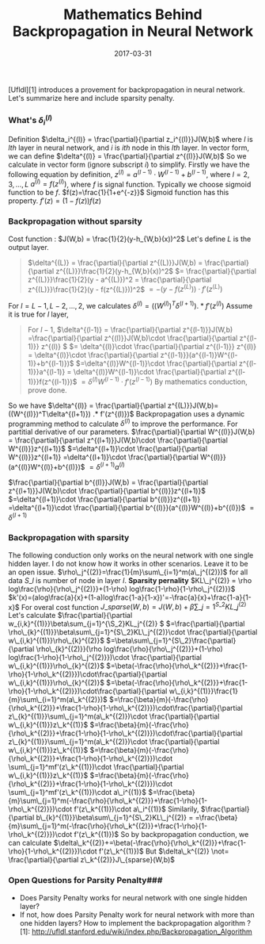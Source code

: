 ﻿---
title: Mathematics Behind Backpropagation in Neural Network
categories: 深度学习
tags: [机器学习, 深度学习,数学,学习笔记]
date: 2017-03-31
toc: true
mathjax: true
---

[Ufldl][1] introduces a provement for backpropagation in neural network. Let's summarize here and include sparsity penalty.
<!--more-->
### What's $\delta_i^{(l)}$ ###
Definition
$\delta_i^{(l)} = \frac{\partial}{\partial z_i^{(l)}}J(W,b)$
where $l$ is $lth$ layer in neural network, and $i$ is $ith$ node in this $lth$ layer.
In vector form, we can define $\delta^{(l)} = \frac{\partial}{\partial z^{(l)}}J(W,b)$
So we calculate in vector form (ignore subscript $i$) to simplify.
Firstly we have the following equation by definition,
$z^{(l)} = a^{(l-1)}\cdot W^{(l-1)} + b^{(l-1)}$, where $l = 2, 3, ..., L$
$a^{(l)} = f(z^{(l)})$, where $f$ is signal function. 
Typically we choose sigmoid function to be $f$. 
$f(z)=\frac{1}{1+e^{-z}}$
Sigmoid function has this property.
$f'(z)=(1-f(z))f(z)$
### Backpropagation without sparsity ###
Cost function : $J(W,b) = \frac{1}{2}(y-h_{W,b}(x))^2$
Let's define $L$ is the output layer.
>$\delta^{(L)} = \frac{\partial}{\partial z^{(L)}}J(W,b) = 
\frac{\partial}{\partial z^{(L)}}\frac{1}{2}(y-h_{W,b}(x))^2$
$= \frac{\partial}{\partial z^{(L)}}\frac{1}{2}(y - a^{(L)})^2
= \frac{\partial}{\partial z^{(L)}}\frac{1}{2}(y - f(z^{(L)}))^2$
$= -(y - f(z^{(L)}))\cdot f'(z^{(L)})$

For $l = L-1, L-2, ..., 2,$ we calculates $\delta^{(l)} = ((W^{(l)})^T\delta^{(l+1)}) .* f'(z^{(l)})$
Assume it is true for $l$ layer, 
>For $l-1$, 
$\delta^{(l-1)} = \frac{\partial}{\partial z^{(l-1)}}J(W,b) =\frac{\partial}{\partial z^{(l)}}J(W,b)\cdot \frac{\partial}{\partial z^{(l-1)}} z^{(l)} $
$= \delta^{(l)}\cdot \frac{\partial}{\partial z^{(l-1)}} z^{(l)}
= \delta^{(l)}\cdot \frac{\partial}{\partial z^{(l-1)}}(a^{(l-1)}W^{(l-1)}+b^{(l-1)})$
$=\delta^{(l)}W^{(l-1)}\cdot \frac{\partial}{\partial z^{(l-1)}}a^{(l-1)}
= \delta^{(l)}W^{(l-1)}\cdot \frac{\partial}{\partial z^{(l-1)}}f(z^{(l-1)})$
$=\delta^{(l)}W^{(l-1)}\cdot f'(z^{(l-1)})$
By mathematics conduction, prove done.

So we have
$\delta^{(l)} = \frac{\partial}{\partial z^{(L)}}J(W,b)=((W^{(l)})^T\delta^{(l+1)}) .* f'(z^{(l)})$
Backpropagation uses a dynamic programming method to calculate $\delta^{(l)}$ to improve the performance.
For partitial derivative of our parameters.
$\frac{\partial}{\partial W^{(l)}}J(W,b) = \frac{\partial}{\partial z^{(l+1)}}J(W,b)\cdot \frac{\partial}{\partial W^{(l)}}z^{(l+1)}$
$=\delta^{(l+1)}\cdot \frac{\partial}{\partial W^{(l)}}z^{(l+1)}
=\delta^{(l+1)}\cdot \frac{\partial}{\partial W^{(l)}}(a^{(l)}W^{(l)}+b^{(l)})$
$=\delta^{(l+1)}a^{(l)}$

$\frac{\partial}{\partial b^{(l)}}J(W,b) = \frac{\partial}{\partial z^{(l+1)}}J(W,b)\cdot \frac{\partial}{\partial b^{(l)}}z^{(l+1)}$
$=\delta^{(l+1)}\cdot \frac{\partial}{\partial b^{(l)}}z^{(l+1)}
=\delta^{(l+1)}\cdot \frac{\partial}{\partial b^{(l)}}(a^{(l)}W^{(l)}+b^{(l)})$
$=\delta^{(l+1)}$
### Backpropagation with sparsity ###
The following conduction only works on the neural network with one single hidden layer. I do not know how it works in other scenarios. Leave it to be an open issue.
$\rho\_j^{(2)}=\frac{1}{m}\sum\_{i=1}^m(a\_j^{(2)})$ for all data
$S\_l$ is number of node in layer $l$.
**Sparsity pernality**
$KL\_j^{(2)} = \rho log\frac{\rho}{\rho\_j^{(2)}}+(1-\rho) log\frac{1-\rho}{1-\rho\_j^{(2)}}$
$k'(x)=(alog\frac{a}{x}+(1-a)log\frac{1-a}{1-x})'=-\frac{a}{x}+\frac{1-a}{1-x}$
For overal cost function
$J\_{sparse}(W,b) = J(W,b) + \beta\sum\_{j=1}^{S\_2}KL\_j^{(2)}$
Let's calculate
$\frac{\partial}{\partial w\_{i,k}^{(1)}}\beta\sum\_{j=1}^{\S\_2}KL\_j^{(2)} $
$=\frac{\partial}{\partial \rho\_{k}^{(1)}}\beta\sum\_{j=1}^{S\_2}KL\_j^{(2)}\cdot \frac{\partial}{\partial w\_{i,k}^{(1)}}\rho\_{k}^{(2)}$
$=\beta\sum\_{j=1}^{S\_2}\frac{\partial}{\partial \rho\_{k}^{(2)}}(\rho log\frac{\rho}{\rho\_j^{(2)}}+(1-\rho) log\frac{1-\rho}{1-\rho\_j^{(2)}})\cdot \frac{\partial}{\partial w\_{i,k}^{(1)}}\rho\_{k}^{(2)}$
$=\beta(-\frac{\rho}{\rho\_k^{(2)}}+\frac{1-\rho}{1-\rho\_k^{(2)}})\cdot\frac{\partial}{\partial w\_{i,k}^{(1)}}\rho\_{k}^{(2)}$
$=\beta(-\frac{\rho}{\rho\_k^{(2)}}+\frac{1-\rho}{1-\rho\_k^{(2)}})\cdot\frac{\partial}{\partial w\_{i,k}^{(1)}}\frac{1}{m}\sum\_{i=1}^m(a\_k^{(2)})$
$=\frac{\beta}{m}(-\frac{\rho}{\rho\_k^{(2)}}+\frac{1-\rho}{1-\rho\_k^{(2)}})\cdot\frac{\partial}{\partial z\_{k}^{(1)}}\sum\_{j=1}^m(a\_k^{(2)})\cdot \frac{\partial}{\partial w\_{i,k}^{(1)}}z\_k^{(1)}$
$=\frac{\beta}{m}(-\frac{\rho}{\rho\_k^{(2)}}+\frac{1-\rho}{1-\rho\_k^{(2)}})\cdot\frac{\partial}{\partial z\_{k}^{(1)}}\sum\_{j=1}^m(a\_k^{(2)})\cdot \frac{\partial}{\partial w\_{i,k}^{(1)}}z\_k^{(1)}$
$=\frac{\beta}{m}(-\frac{\rho}{\rho\_k^{(2)}}+\frac{1-\rho}{1-\rho\_k^{(2)}})\cdot \sum\_{j=1}^mf'(z\_k^{(1)})\cdot \frac{\partial}{\partial w\_{i,k}^{(1)}}z\_k^{(1)}$
$=\frac{\beta}{m}(-\frac{\rho}{\rho\_k^{(2)}}+\frac{1-\rho}{1-\rho\_k^{(2)}})\cdot \sum\_{j=1}^mf'(z\_k^{(1)})\cdot a\_i^{(1)}$
$=\frac{\beta}{m}\sum\_{j=1}^m(-\frac{\rho}{\rho\_k^{(2)}}+\frac{1-\rho}{1-\rho\_k^{(2)}})\cdot f'(z\_k^{(1)})\cdot a\_i^{(1)}$
Similarily,
$\frac{\partial}{\partial b\_{k}^{(1)}}\beta\sum\_{j=1}^{S\_2}KL\_j^{(2)} = =\frac{\beta}{m}\sum\_{j=1}^m(-\frac{\rho}{\rho\_k^{(2)}}+\frac{1-\rho}{1-\rho\_k^{(2)}})\cdot f'(z\_k^{(1)})$
So by backpropagation conduction, we can calculate
$\delta\_k^{(2)}+=\beta(-\frac{\rho}{\rho\_k^{(2)}}+\frac{1-\rho}{1-\rho\_k^{(2)}})\cdot f'(z\_k^{(1)})$
But $\delta\_k^{(2)} \not= \frac{\partial}{\partial z\_k^{(2)}}J\_{sparse}(W,b)$
### Open Questions for Parsity Penalty###
- Does Parsity Penalty works for neural network with one single hidden layer?
- If not, how does Parsity Penalty work for neural network with more than one hidden layers? How to implement the backpropagation algorithm ?
  [1]: http://ufldl.stanford.edu/wiki/index.php/Backpropagation_Algorithm
